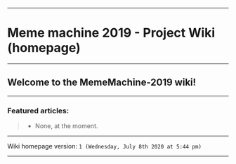 
***

# Meme machine 2019 - Project Wiki (homepage)

***

## Welcome to the MemeMachine-2019 wiki!

***

### Featured articles:

> * None, at the moment.

***

Wiki homepage version: `1 (Wednesday, July 8th 2020 at 5:44 pm)`

***
